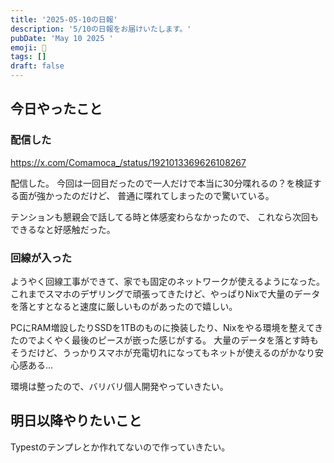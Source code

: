 ```yaml
---
title: '2025-05-10の日報'
description: '5/10の日報をお届けいたします。'
pubDate: 'May 10 2025 '
emoji: 🦊
tags: []
draft: false
---
```


## 今日やったこと

### 配信した

https://x.com/Comamoca_/status/1921013369626108267

配信した。
今回は一回目だったので一人だけで本当に30分喋れるの？を検証する面が強かったのだけど、
普通に喋れてしまったので驚いている。

テンションも懇親会で話してる時と体感変わらなかったので、
これなら次回もできるなと好感触だった。

### 回線が入った
ようやく回線工事ができて、家でも固定のネットワークが使えるようになった。
これまでスマホのデザリングで頑張ってきたけど、やっぱりNixで大量のデータを落とすとなると速度に厳しいものがあったので嬉しい。

PCにRAM増設したりSSDを1TBのものに換装したり、Nixをやる環境を整えてきたのでよくやく最後のピースが嵌った感じがする。
大量のデータを落とす時もそうだけど、うっかりスマホが充電切れになってもネットが使えるのがかなり安心感ある...

環境は整ったので、バリバリ個人開発やっていきたい。

## 明日以降やりたいこと
Typestのテンプレとか作れてないので作っていきたい。


